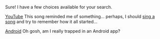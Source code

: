 Sure! I have a few choices available for your search.

[YouTube](https://www.youtube.com/watch?v=NSkycYIUnLg)
This song reminded me of something... perhaps, I should [sing a song](../../sing/sing.md) and try to remember how it all started...

[Android](https://material.uplabs.com/posts/android-marshmallow)
Oh gosh, am I really trapped in an Android app?
